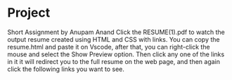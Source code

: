 # Project
Short Assignment by Anupam Anand
Click the RESUME(1).pdf to watch the output resume created using HTML and CSS with links.
You can copy the resume.html and paste it on Vscode, after that, you can right-click the mouse and select the Show Preview option. Then click any one of the links in it it will redirect you to the full resume on the web page, and then again click the following links you want to see.

